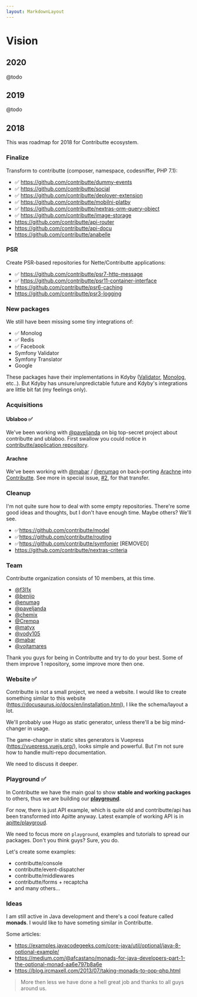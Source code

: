 ```yaml
---
layout: MarkdownLayout
---
```


# Vision

## 2020

@todo

## 2019

@todo

## 2018

This was roadmap for 2018 for Contributte ecosystem.

### Finalize

Transform to contributte (composer, namespace, codesniffer, PHP 7.1):

- ✅ https://github.com/contributte/dummy-events
- ✅ https://github.com/contributte/social
- ✅ https://github.com/contributte/deployer-extension
- ✅ https://github.com/contributte/mobilni-platby
- ✅ https://github.com/contributte/nextras-orm-query-object
- ✅ https://github.com/contributte/image-storage
- https://github.com/contributte/api-router
- https://github.com/contributte/api-docu
- https://github.com/contributte/anabelle

### PSR

Create PSR-based repositories for Nette/Contributte applications:

- ✅ https://github.com/contributte/psr7-http-message
- ✅ https://github.com/contributte/psr11-container-interface
- https://github.com/contributte/psr6-caching
- https://github.com/contributte/psr3-logging

### New packages

We still have been missing some tiny integrations of:

- ✅ Monolog
- ✅ Redis
- ✅ Facebook
- Symfony Validator
- Symfony Translator
- Google

These packages have their implementations in Kdyby ([Validator](https://github.com/Kdyby/Validator), [Monolog](https://github.com/Kdyby/Monolog), etc..). But Kdyby has unsure/unpredictable future and Kdyby's integrations are little bit fat (my feelings only).

### Acquisitions

#### Ublaboo ✅

We've been working with [@paveljanda](https://github.com/paveljanda) on big top-secret project about contributte and ublaboo. First swallow you could notice in [contributte/application repository](https://github.com/contributte/application/pull/12).

#### Arachne

We've been working with [@mabar](https://github.com/mabar) / [@enumag](https://github.com/enumag) on back-porting [Arachne](https://github.com/arachne) into [Contributte](https://github.com/contributte).
See more in special issue, [#2](https://github.com/contributte/contributte/issues/2), for that transfer.

### Cleanup

I'm not quite sure how to deal with some empty repositories. There're some good ideas and thoughts, but I don't have enough time. Maybe others? We'll see.

- ✅https://github.com/contributte/model
- ✅https://github.com/contributte/routing
- ✅https://github.com/contributte/symfonier [REMOVED]
- https://github.com/contributte/nextras-criteria

### Team

Contributte organization consists of 10 members, at this time.

- [@f3l1x](https://github.com/f3l1x)
- [@benijo](https://github.com/benijo)
- [@enumag](https://github.com/enumag)
- [@paveljanda](https://github.com/paveljanda)
- [@chemix](https://github.com/chemix)
- [@Crempa](https://github.com/crempa)
- [@matyx](https://github.com/matyx)
- [@vody105](https://github.com/vody105)
- [@mabar](https://github.com/mabar)
- [@vojtamares](https://github.com/vojtamares)

Thank you guys for being in Contributte and try to do your best. Some of them improve 1 repository, some improve more then one.

### Website ✅

Contributte is not a small project, we need a website. I would like to create something similar to this website (https://docusaurus.io/docs/en/installation.html), I like the schema/layout a lot.

We'll probably use Hugo as static generator, unless there'll a be big mind-changer in usage.

The game-changer in static sites generators is Vuepress (https://vuepress.vuejs.org/), looks simple and powerful. But I'm not sure how to handle multi-repo documentation.

We need to discuss it deeper.

### Playground ✅

In Contributte we have the main goal to show **stable and working packages** to others, thus we are building our [**playground**](https://github.com/contributte/playground).

For now, there is just API example, which is quite old and contributte/api has been transformed into Apitte anyway. Latest example of working API is in [apitte/playgroud](https://github.com/apitte/playground).

We need to focus more on `playground`, examples and tutorials to spread our packages. Don't you think guys? Sure, you do.

Let's create some examples:

- contributte/console
- contributte/event-dispatcher
- contributte/middlewares
- contributte/forms + recaptcha
- and many others...

### Ideas

I am still active in Java development and there's a cool feature called **monads**. I would like to have someting similar in Contributte.

Some articles:

- https://examples.javacodegeeks.com/core-java/util/optional/java-8-optional-example/
- https://medium.com/@afcastano/monads-for-java-developers-part-1-the-optional-monad-aa6e797b8a6e
- https://blog.ircmaxell.com/2013/07/taking-monads-to-oop-php.html

> More then less we have done a hell great job and thanks to all guys around us.
